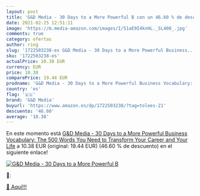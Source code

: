 ```yaml
---
layout: post
title: 'G&D Media - 30 Days to a More Powerful B con un 46.60 % de descuento'
date: 2021-02-25 12:51:11
image: 'https://m.media-amazon.com/images/I/51aE9I4knHL._SL400_.jpg'
comments: true
category: ofertas
author: ring
slug: '1722503238-es G&D Media - 30 Days to a More Powerful Business...'
sku: '1722503238-es'
actualPrice: 10.38 EUR
currency: EUR
price: 10.38
comparePrice: 19.44 EUR
prodname: 'G&D Media - 30 Days to a More Powerful Business Vocabulary: The 500 Words You Need to Transform Your Career and Your Life'
country: 'es'
flag: '🇪🇸'
brand: 'G&D Media'
buyurl: 'https://www.amazon.es/dp/1722503238/?tag=tolees-21'
descuento: '46.60'
average: '10.38'
---
```


En este momento está [G&D Media - 30 Days to a More Powerful Business Vocabulary: The 500 Words You Need to Transform Your Career and Your Life](https://www.amazon.es/dp/1722503238/?tag=tolees-21) a 10.38 EUR (original: 19.44 EUR) (46.60 %  de descuento) en el siguiente enlace!

[![G&D Media - 30 Days to a More Powerful B](https://m.media-amazon.com/images/I/51aE9I4knHL._SL400_.jpg)](https://www.amazon.es/dp/1722503238/?tag=tolees-21)

🔎:


[🛒 Aquí!!!](https://www.amazon.es/dp/1722503238/?tag=tolees-21)
